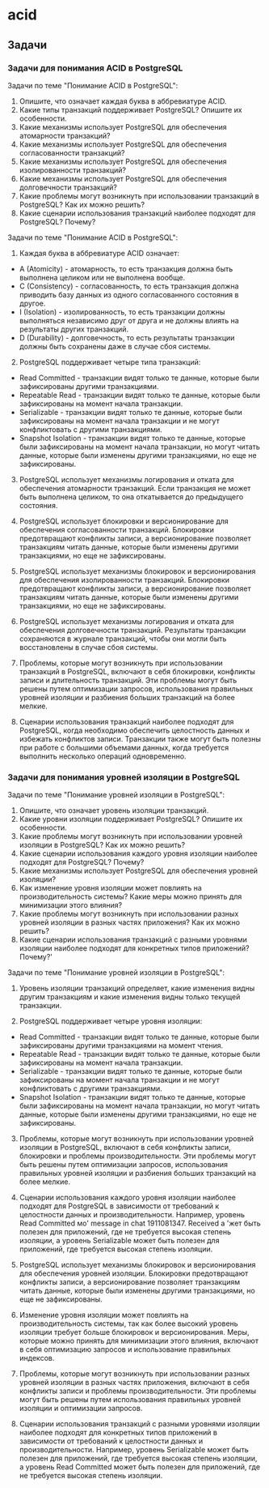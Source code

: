 # acid 

## Задачи

### Задачи для понимания ACID в PostgreSQL

Задачи по теме "Понимание ACID в PostgreSQL":
1. Опишите, что означает каждая буква в аббревиатуре ACID.
2. Какие типы транзакций поддерживает PostgreSQL? Опишите их особенности.
3. Какие механизмы использует PostgreSQL для обеспечения атомарности транзакций?
4. Какие механизмы использует PostgreSQL для обеспечения согласованности транзакций?
5. Какие механизмы использует PostgreSQL для обеспечения изолированности транзакций?
6. Какие механизмы использует PostgreSQL для обеспечения долговечности транзакций?
7. Какие проблемы могут возникнуть при использовании транзакций в PostgreSQL? Как их можно решить?
8. Какие сценарии использования транзакций наиболее подходят для PostgreSQL? Почему?

Задачи по теме "Понимание ACID в PostgreSQL":
1. Каждая буква в аббревиатуре ACID означает:
- A (Atomicity) - атомарность, то есть транзакция должна быть выполнена целиком или не выполнена вообще.
- C (Consistency) - согласованность, то есть транзакция должна приводить базу данных из одного согласованного состояния в другое.
- I (Isolation) - изолированность, то есть транзакции должны выполняться независимо друг от друга и не должны влиять на результаты других транзакций.
- D (Durability) - долговечность, то есть результаты транзакции должны быть сохранены даже в случае сбоя системы.

2. PostgreSQL поддерживает четыре типа транзакций:
- Read Committed - транзакции видят только те данные, которые были зафиксированы другими транзакциями.
- Repeatable Read - транзакции видят только те данные, которые были зафиксированы на момент начала транзакции.
- Serializable - транзакции видят только те данные, которые были зафиксированы на момент начала транзакции и не могут конфликтовать с другими транзакциями.
- Snapshot Isolation - транзакции видят только те данные, которые были зафиксированы на момент начала транзакции, но могут читать данные, которые были изменены другими транзакциями, но еще не зафиксированы.

3. PostgreSQL использует механизмы логирования и отката для обеспечения атомарности транзакций. Если транзакция не может быть выполнена целиком, то она откатывается до предыдущего состояния.

4. PostgreSQL использует блокировки и версионирование для обеспечения согласованности транзакций. Блокировки предотвращают конфликты записи, а версионирование позволяет транзакциям читать данные, которые были изменены другими транзакциями, но еще не зафиксированы.

5. PostgreSQL использует механизмы блокировок и версионирования для обеспечения изолированности транзакций. Блокировки предотвращают конфликты записи, а версионирование позволяет транзакциям читать данные, которые были изменены другими транзакциями, но еще не зафиксированы.

6. PostgreSQL использует механизмы логирования и отката для обеспечения долговечности транзакций. Результаты транзакции сохраняются в журнале транзакций, чтобы они могли быть восстановлены в случае сбоя системы.

7. Проблемы, которые могут возникнуть при использовании транзакций в PostgreSQL, включают в себя блокировки, конфликты записи и длительность транзакций. Эти проблемы могут быть решены путем оптимизации запросов, использования правильных уровней изоляции и разбиения больших транзакций на более мелкие.

8. Сценарии использования транзакций наиболее подходят для PostgreSQL, когда необходимо обеспечить целостность данных и избежать конфликтов записи. Транзакции также могут быть полезны при работе с большими объемами данных, когда требуется выполнить несколько операций одновременно.

### Задачи для понимания уровней изоляции в PostgreSQL

Задачи по теме "Понимание уровней изоляции в PostgreSQL":
1. Опишите, что означает уровень изоляции транзакций.
2. Какие уровни изоляции поддерживает PostgreSQL? Опишите их особенности.
3. Какие проблемы могут возникнуть при использовании уровней изоляции в PostgreSQL? Как их можно решить?
4. Какие сценарии использования каждого уровня изоляции наиболее подходят для PostgreSQL? Почему?
5. Какие механизмы использует PostgreSQL для обеспечения уровней изоляции?
6. Как изменение уровня изоляции может повлиять на производительность системы? Какие меры можно принять для минимизации этого влияния?
7. Какие проблемы могут возникнуть при использовании разных уровней изоляции в разных частях приложения? Как их можно решить?
8. Какие сценарии использования транзакций с разными уровнями изоляции наиболее подходят для конкретных типов приложений? Почему?'

Задачи по теме "Понимание уровней изоляции в PostgreSQL":
1. Уровень изоляции транзакций определяет, какие изменения видны другим транзакциям и какие изменения видны только текущей транзакции.

2. PostgreSQL поддерживает четыре уровня изоляции:
- Read Committed - транзакции видят только те данные, которые были зафиксированы другими транзакциями на момент чтения.
- Repeatable Read - транзакции видят только те данные, которые были зафиксированы на момент начала транзакции.
- Serializable - транзакции видят только те данные, которые были зафиксированы на момент начала транзакции и не могут конфликтовать с другими транзакциями.
- Snapshot Isolation - транзакции видят только те данные, которые были зафиксированы на момент начала транзакции, но могут читать данные, которые были изменены другими транзакциями, но еще не зафиксированы.

3. Проблемы, которые могут возникнуть при использовании уровней изоляции в PostgreSQL, включают в себя конфликты записи, блокировки и проблемы производительности. Эти проблемы могут быть решены путем оптимизации запросов, использования правильных уровней изоляции и разбиения больших транзакций на более мелкие.

4. Сценарии использования каждого уровня изоляции наиболее подходят для PostgreSQL в зависимости от требований к целостности данных и производительности. Например, уровень Read Committed мо' message in chat 1911081347.
Received a 'жет быть полезен для приложений, где не требуется высокая степень изоляции, а уровень Serializable может быть полезен для приложений, где требуется высокая степень изоляции.

5. PostgreSQL использует механизмы блокировок и версионирования для обеспечения уровней изоляции. Блокировки предотвращают конфликты записи, а версионирование позволяет транзакциям читать данные, которые были изменены другими транзакциями, но еще не зафиксированы.

6. Изменение уровня изоляции может повлиять на производительность системы, так как более высокий уровень изоляции требует больше блокировок и версионирования. Меры, которые можно принять для минимизации этого влияния, включают в себя оптимизацию запросов и использование правильных индексов.

7. Проблемы, которые могут возникнуть при использовании разных уровней изоляции в разных частях приложения, включают в себя конфликты записи и проблемы производительности. Эти проблемы могут быть решены путем использования правильных уровней изоляции и оптимизации запросов.

8. Сценарии использования транзакций с разными уровнями изоляции наиболее подходят для конкретных типов приложений в зависимости от требований к целостности данных и производительности. Например, уровень Serializable может быть полезен для приложений, где требуется высокая степень изоляции, а уровень Read Committed может быть полезен для приложений, где не требуется высокая степень изоляции.

